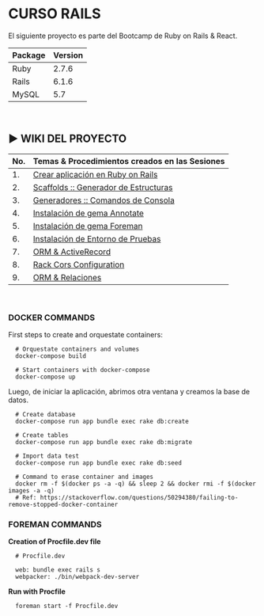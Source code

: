 # CURSO RAILS

El siguiente proyecto es parte del Bootcamp de Ruby on Rails & React.

|Package|Version|
|-|-|
|Ruby|2.7.6|
|Rails|6.1.6|
|MySQL|5.7|
<br>

## ▶ WIKI DEL PROYECTO

|No. | Temas & Procedimientos creados en las Sesiones |
|-|-|
|1.| [Crear aplicación en Ruby on Rails](https://github.com/williamromero/curso-rails/wiki/1.-Crear-aplicaciones-en-Ruby-on-Rails)|
|2.| [Scaffolds :: Generador de Estructuras](https://github.com/williamromero/curso-rails/wiki/2.-Scaffolds-::-Generador-de-Estructuras)|
|3.| [Generadores :: Comandos de Consola](https://github.com/williamromero/curso-rails/wiki/3.-Generadores-::-Comandos-de-Consola--%F0%9F%8F%97%EF%B8%8F)|
|4.| [Instalación de gema Annotate](https://github.com/williamromero/curso-rails/wiki/4.-Instalaci%C3%B3n-de-Annotate-GEM)|
|5.| [Instalación de gema Foreman](https://github.com/williamromero/curso-rails/wiki/5.-Instalar-Foreman-GEM)|
|6.| [Instalación de Entorno de Pruebas](https://github.com/williamromero/curso-rails/wiki/6.-Instalaci%C3%B3n-de-Entorno-de-Pruebas)|
|7.| [ORM & ActiveRecord](https://github.com/williamromero/curso-rails/wiki/7.-ORM-&-ActiveRecord)|
|8.| [Rack Cors Configuration](https://github.com/cyu/rack-cors) |
|9.| [ORM & Relaciones](https://github.com/williamromero/curso-rails/wiki/9.-ORM-&-Relaciones) |
<br>

### DOCKER COMMANDS

First steps to create and orquestate containers:

```shell
  # Orquestate containers and volumes
  docker-compose build

  # Start containers with docker-compose
  docker-compose up
```

Luego, de iniciar la aplicación, abrimos otra ventana y creamos la base de datos.

```shell
  # Create database
  docker-compose run app bundle exec rake db:create

  # Create tables
  docker-compose run app bundle exec rake db:migrate

  # Import data test
  docker-compose run app bundle exec rake db:seed

  # Command to erase container and images
  docker rm -f $(docker ps -a -q) && sleep 2 && docker rmi -f $(docker images -a -q)
  # Ref: https://stackoverflow.com/questions/50294380/failing-to-remove-stopped-docker-container      
```

### FOREMAN COMMANDS

**Creation of Procfile.dev file**

```shell
  # Procfile.dev
  
  web: bundle exec rails s
  webpacker: ./bin/webpack-dev-server
```

**Run with Procfile**

```shell
  foreman start -f Procfile.dev
```
